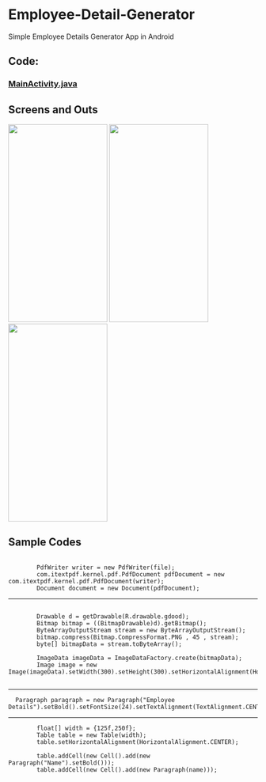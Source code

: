 # Employee-Detail-Generator

Simple Employee Details Generator App in Android


## Code:
### [MainActivity.java](https://github.com/mbganesh/Employee-Detail-Generator/blob/master/app/src/main/java/mb/ganesh/employeedetails/MainActivity.java)


## Screens and Outs

<img src="https://user-images.githubusercontent.com/51211116/147079086-f9cc9fde-9a95-44c7-90d3-83e834ab9ce0.jpg" width="200" height="400" />
<img src="https://user-images.githubusercontent.com/51211116/147079083-a18352cb-02f8-4e15-99e8-014f8c63ed27.jpg" width="200" height="400" />
<img src="https://user-images.githubusercontent.com/51211116/147079076-af2d22c7-2272-4dd6-bc4a-995e343b4d6c.jpg" width="200" height="400" />


## Sample Codes

```

        PdfWriter writer = new PdfWriter(file);
        com.itextpdf.kernel.pdf.PdfDocument pdfDocument = new com.itextpdf.kernel.pdf.PdfDocument(writer);
        Document document = new Document(pdfDocument);
```

<hr/>

```

        Drawable d = getDrawable(R.drawable.gdood);
        Bitmap bitmap = ((BitmapDrawable)d).getBitmap();
        ByteArrayOutputStream stream = new ByteArrayOutputStream();
        bitmap.compress(Bitmap.CompressFormat.PNG , 45 , stream);
        byte[] bitmapData = stream.toByteArray();

        ImageData imageData = ImageDataFactory.create(bitmapData);
        Image image = new Image(imageData).setWidth(300).setHeight(300).setHorizontalAlignment(HorizontalAlignment.CENTER);
        
```

<hr/>

```
  Paragraph paragraph = new Paragraph("Employee Details").setBold().setFontSize(24).setTextAlignment(TextAlignment.CENTER);
```

<hr/>

```
        float[] width = {125f,250f};
        Table table = new Table(width);
        table.setHorizontalAlignment(HorizontalAlignment.CENTER);

        table.addCell(new Cell().add(new Paragraph("Name").setBold()));
        table.addCell(new Cell().add(new Paragraph(name)));
```

